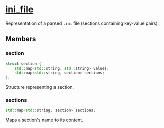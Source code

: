 # [ini_file](ini_file.hpp)

Representation of a parsed `.ini` file (sections containing key-value pairs).

## Members

### section

```cpp
struct section {
    std::map<std::string, std::string> values;
    std::map<std::string, section> sections;
};
```

Structure representing a section.

### sections

```cpp
std::map<std::string, section> sections;
```

Maps a section's name to its content.